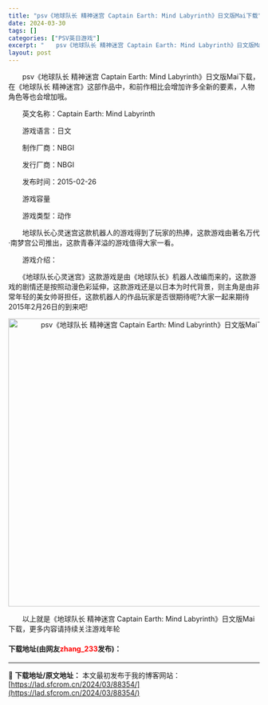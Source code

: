 ```yaml
---
title: "psv《地球队长 精神迷宫 Captain Earth: Mind Labyrinth》日文版Mai下载"
date: 2024-03-30
tags: []
categories: ["PSV英日游戏"]
excerpt: "　　psv《地球队长 精神迷宫 Captain Earth: Mind Labyrinth》日文版Mai下载，在《地球队长 精神迷宫》这部作品中，和前作相比会增加许多全新的要素，人物角色等也会增加哦。 　　英文名称：Captain Earth: Mind Labyrinth 　　游戏语言：日文 　　&hellip;"
layout: post
---
```


 <p>　　psv《地球队长 精神迷宫 Captain Earth: Mind Labyrinth》日文版Mai下载，在《地球队长 精神迷宫》这部作品中，和前作相比会增加许多全新的要素，人物角色等也会增加哦。</p> <p>　　英文名称：Captain Earth: Mind Labyrinth</p> <p>　　游戏语言：日文</p> <p>　　制作厂商：NBGI</p> <p>　　发行厂商：NBGI</p> <p>　　发布时间：2015-02-26</p> <p>　　游戏容量</p> <p>　　游戏类型：动作</p> <p>　　地球队长心灵迷宫这款机器人的游戏得到了玩家的热捧，这款游戏由著名万代&middot;南梦宫公司推出，这款青春洋溢的游戏值得大家一看。</p> <p>　　游戏介绍：</p> <p>　　《地球队长心灵迷宫》这款游戏是由《地球队长》机器人改编而来的，这款游戏的剧情还是按照动漫色彩延伸，这款游戏还是以日本为时代背景，则主角是由非常年轻的美女帅哥担任，这款机器人的作品玩家是否很期待呢?大家一起来期待2015年2月26日的到来吧!</p> <p align="center"><img align="" border="0" src="https://lad.sfcrom.cn/wp-content/uploads/2024/03/20240330_66077e2f4bfc1.jpg" width="576" alt="psv《地球队长 精神迷宫 Captain Earth: Mind Labyrinth》日文版Mai下载" /></p> <p>　　以上就是《地球队长 精神迷宫 Captain Earth: Mind Labyrinth》日文版Mai下载，更多内容请持续关注游戏年轮</p> <p><h4>下载地址(由网友<font color="red">zhang_233</font>发布)：</h4></p> 

---
📖 **下载地址/原文地址：** 本文最初发布于我的博客网站：[https://lad.sfcrom.cn/2024/03/88354/](https://lad.sfcrom.cn/2024/03/88354/)
